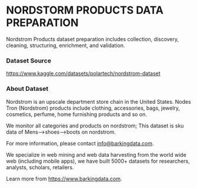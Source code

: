 # NORDSTORM PRODUCTS DATA PREPARATION
Nordstrom Products dataset preparation includes collection, discovery, cleaning, structuring, enrichment, and validation.

### Dataset Source
https://www.kaggle.com/datasets/polartech/nordstrom-dataset

### About Dataset
Nordstrom is an upscale department store chain in the United States. Nodes Tron (Nordstrom) products include clothing, accessories, bags, jewelry, cosmetics, perfume, home furnishing products and so on.

We monitor all categories and products on nordstrom; This dataset is sku data of Mens-->shoes-->boots on nordstrom.

For more information, please contact info@barkingdata.com.

We specialize in web mining and web data harvesting from the world wide web (including mobile apps), we have built 5000+ datasets for researchers, analysts, scholars, retailers.

Learn more from https://www.barkingdata.com.
